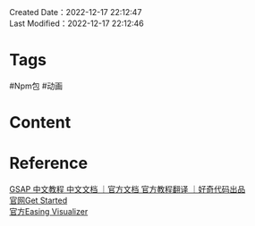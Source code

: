Created Date：2022-12-17 22:12:47  
Last Modified：2022-12-17 22:12:46

# Tags

#Npm包 #动画

# Content

# Reference

[GSAP 中文教程 中文文档 ｜官方文档 官方教程翻译 ｜好奇代码出品](https://gsap.framer.wiki/)  
[官网Get Started](https://greensock.com/get-started/)  
[官方Easing Visualizer](https://greensock.com/ease-visualizer)
